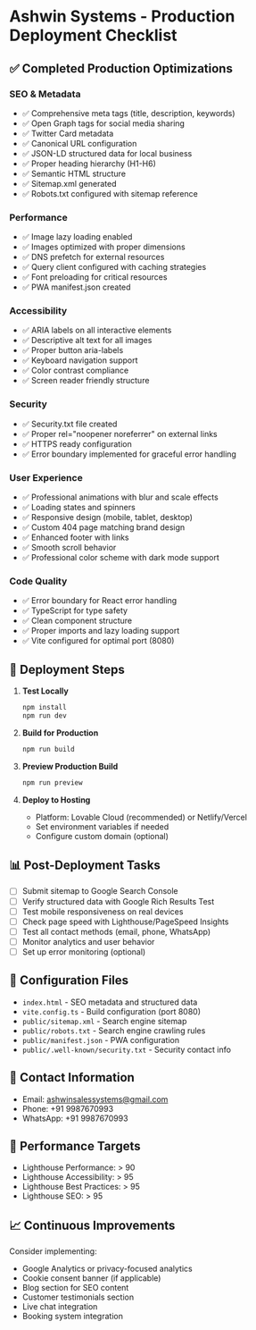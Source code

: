 # Ashwin Systems - Production Deployment Checklist

## ✅ Completed Production Optimizations

### SEO & Metadata
- ✅ Comprehensive meta tags (title, description, keywords)
- ✅ Open Graph tags for social media sharing
- ✅ Twitter Card metadata
- ✅ Canonical URL configuration
- ✅ JSON-LD structured data for local business
- ✅ Proper heading hierarchy (H1-H6)
- ✅ Semantic HTML structure
- ✅ Sitemap.xml generated
- ✅ Robots.txt configured with sitemap reference

### Performance
- ✅ Image lazy loading enabled
- ✅ Images optimized with proper dimensions
- ✅ DNS prefetch for external resources
- ✅ Query client configured with caching strategies
- ✅ Font preloading for critical resources
- ✅ PWA manifest.json created

### Accessibility
- ✅ ARIA labels on all interactive elements
- ✅ Descriptive alt text for all images
- ✅ Proper button aria-labels
- ✅ Keyboard navigation support
- ✅ Color contrast compliance
- ✅ Screen reader friendly structure

### Security
- ✅ Security.txt file created
- ✅ Proper rel="noopener noreferrer" on external links
- ✅ HTTPS ready configuration
- ✅ Error boundary implemented for graceful error handling

### User Experience
- ✅ Professional animations with blur and scale effects
- ✅ Loading states and spinners
- ✅ Responsive design (mobile, tablet, desktop)
- ✅ Custom 404 page matching brand design
- ✅ Enhanced footer with links
- ✅ Smooth scroll behavior
- ✅ Professional color scheme with dark mode support

### Code Quality
- ✅ Error boundary for React error handling
- ✅ TypeScript for type safety
- ✅ Clean component structure
- ✅ Proper imports and lazy loading support
- ✅ Vite configured for optimal port (8080)

## 🚀 Deployment Steps

1. **Test Locally**
   ```bash
   npm install
   npm run dev
   ```

2. **Build for Production**
   ```bash
   npm run build
   ```

3. **Preview Production Build**
   ```bash
   npm run preview
   ```

4. **Deploy to Hosting**
   - Platform: Lovable Cloud (recommended) or Netlify/Vercel
   - Set environment variables if needed
   - Configure custom domain (optional)

## 📊 Post-Deployment Tasks

- [ ] Submit sitemap to Google Search Console
- [ ] Verify structured data with Google Rich Results Test
- [ ] Test mobile responsiveness on real devices
- [ ] Check page speed with Lighthouse/PageSpeed Insights
- [ ] Test all contact methods (email, phone, WhatsApp)
- [ ] Monitor analytics and user behavior
- [ ] Set up error monitoring (optional)

## 🔧 Configuration Files

- `index.html` - SEO metadata and structured data
- `vite.config.ts` - Build configuration (port 8080)
- `public/sitemap.xml` - Search engine sitemap
- `public/robots.txt` - Search engine crawling rules
- `public/manifest.json` - PWA configuration
- `public/.well-known/security.txt` - Security contact info

## 📱 Contact Information

- Email: ashwinsalessystems@gmail.com
- Phone: +91 9987670993
- WhatsApp: +91 9987670993

## 🎯 Performance Targets

- Lighthouse Performance: > 90
- Lighthouse Accessibility: > 95
- Lighthouse Best Practices: > 95
- Lighthouse SEO: > 95

## 📈 Continuous Improvements

Consider implementing:
- Google Analytics or privacy-focused analytics
- Cookie consent banner (if applicable)
- Blog section for SEO content
- Customer testimonials section
- Live chat integration
- Booking system integration
